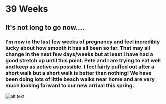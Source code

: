 # 39 Weeks
## It's not long to go now....
### I’m now in the last few weeks of pregnancy and feel incredibly lucky about how smooth it has all been so far. That may all change in the next few days/weeks but at least I have had a good stretch up until this point. Pete and I are trying to eat well and keep as active as possible. I feel fairly puffed out after a short walk but a short walk is better than nothing! We have been doing lots of little beach walks near home and are very much looking forward to our new arrival this spring. 

![alt text](Tanya.png "Tanya")

